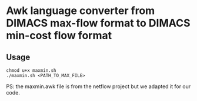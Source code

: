 # Awk language converter from DIMACS max-flow format to DIMACS min-cost flow format

## Usage

```shell
chmod u+x maxmin.sh
./maxmin.sh <PATH_TO_MAX_FILE>
```

PS: the maxmin.awk file is from the netflow project but we adapted it for our code.

